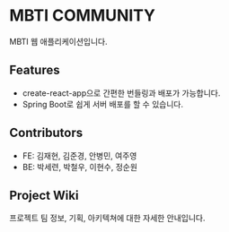 # MBTI COMMUNITY

MBTI 웹 애플리케이션입니다.

## Features

- create-react-app으로 간편한 번들링과 배포가 가능합니다.
- Spring Boot로 쉽게 서버 배포를 할 수 있습니다.

## Contributors

- FE: 김재현, 김준경, 안병민, 여주영
- BE: 박세련, 박철우, 이현수, 정순원

## Project Wiki

프로젝트 팀 정보, 기획, 아키텍쳐에 대한 자세한 안내입니다.
